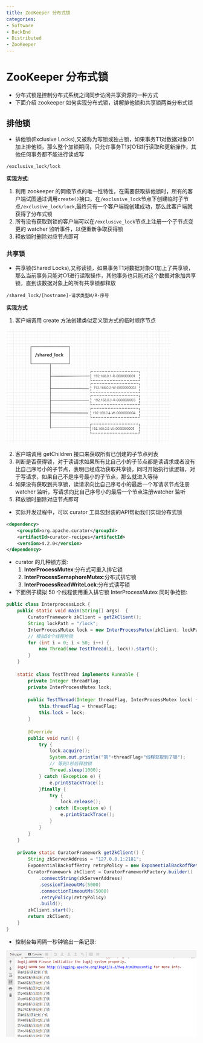 ```yaml
---
title: ZooKeeper 分布式锁
categories:
- Software
- BackEnd
- Distributed
- ZooKeeper
---
```

# ZooKeeper 分布式锁

- 分布式锁是控制分布式系统之间同步访问共享资源的一种方式
- 下面介绍 zookeeper 如何实现分布式锁，讲解排他锁和共享锁两类分布式锁

## 排他锁

- 排他锁(Exclusive Locks),又被称为写锁或独占锁，如果事务T1对数据对象O1加上排他锁，那么整个加锁期间，只允许事务T1对O1进行读取和更新操作，其他任何事务都不能进行读或写

```
/exclusive_lock/lock
```

**实现方式**:

1. 利用 zookeeper 的同级节点的唯一性特性，在需要获取排他锁时，所有的客户端试图通过调用`create()`接口，在`/exclusive_lock`节点下创建临时子节点`/exclusive_lock/lock`,最终只有一个客户端能创建成功，那么此客户端就获得了分布式锁
2. 所有没有获取到锁的客户端可以在`/exclusive_lock`节点上注册一个子节点变更的 watcher 监听事件，以便重新争取获得锁
3. 释放锁时删除对应节点即可

### 共享锁

- 共享锁(Shared Locks),又称读锁，如果事务T1对数据对象O1加上了共享锁，那么当前事务只能对O1进行读取操作，其他事务也只能对这个数据对象加共享锁，直到该数据对象上的所有共享锁都释放

```
/shared_lock/[hostname]-请求类型W/R-序号
```

**实现方式**

1. 客户端调用 create 方法创建类似定义锁方式的临时顺序节点

<img src="https://raw.githubusercontent.com/LuShan123888/Files/main/Pictures/20210615112709.png" alt="img" style="zoom:67%;" />

2. 客户端调用 getChildren  接口来获取所有已创建的子节点列表
3. 判断是否获得锁，对于读请求如果所有比自己小的子节点都是读请求或者没有比自己序号小的子节点，表明已经成功获取共享锁，同时开始执行读逻辑，对于写请求，如果自己不是序号最小的子节点，那么就进入等待
4. 如果没有获取到共享锁，读请求向比自己序号小的最后一个写请求节点注册 watcher 监听，写请求向比自己序号小的最后一个节点注册watcher 监听
5. 释放锁时删除对应节点即可

- 实际开发过程中，可以 curator 工具包封装的API帮助我们实现分布式锁

```xml
<dependency>
    <groupId>org.apache.curator</groupId>
    <artifactId>curator-recipes</artifactId>
    <version>4.2.0</version>
</dependency>
```

- curator 的几种锁方案:
    1. **InterProcessMutex**:分布式可重入排它锁
    2. **InterProcessSemaphoreMutex**:分布式排它锁
    3. **InterProcessReadWriteLock**:分布式读写锁
- 下面例子模拟 50 个线程使用重入排它锁 InterProcessMutex 同时争抢锁:

```java
public class InterprocessLock {
    public static void main(String[] args)  {
        CuratorFramework zkClient = getZkClient();
        String lockPath = "/lock";
        InterProcessMutex lock = new InterProcessMutex(zkClient, lockPath);
        // 模拟50个线程抢锁
        for (int i = 0; i < 50; i++) {
            new Thread(new TestThread(i, lock)).start();
        }
    }

    static class TestThread implements Runnable {
        private Integer threadFlag;
        private InterProcessMutex lock;

        public TestThread(Integer threadFlag, InterProcessMutex lock) {
            this.threadFlag = threadFlag;
            this.lock = lock;
        }

        @Override
        public void run() {
            try {
                lock.acquire();
                System.out.println("第"+threadFlag+"线程获取到了锁");
                // 等到1秒后释放锁
                Thread.sleep(1000);
            } catch (Exception e) {
                e.printStackTrace();
            }finally {
                try {
                    lock.release();
                } catch (Exception e) {
                    e.printStackTrace();
                }
            }
        }
    }

    private static CuratorFramework getZkClient() {
        String zkServerAddress = "127.0.0.1:2181";
        ExponentialBackoffRetry retryPolicy = new ExponentialBackoffRetry(1000, 3, 5000);
        CuratorFramework zkClient = CuratorFrameworkFactory.builder()
            .connectString(zkServerAddress)
            .sessionTimeoutMs(5000)
            .connectionTimeoutMs(5000)
            .retryPolicy(retryPolicy)
            .build();
        zkClient.start();
        return zkClient;
    }
}
```

- 控制台每间隔一秒钟输出一条记录:

<img src="https://raw.githubusercontent.com/LuShan123888/Files/main/Pictures/20210615112942.png" alt="img" style="zoom: 67%;" />
